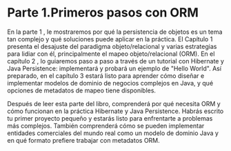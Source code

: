 # Parte 1.Primeros pasos con ORM
En la parte 1 , le mostraremos por qué la persistencia de objetos es un tema tan complejo y qué soluciones puede aplicar en la práctica. El Capítulo 1 presenta el desajuste del paradigma objeto/relacional y varias estrategias para lidiar con él, principalmente el mapeo objeto/relacional (ORM). En el capítulo 2 , lo guiaremos paso a paso a través de un tutorial con Hibernate y Java Persistence: implementará y probará un ejemplo de "Hello World". Así preparado, en el capítulo 3 estará listo para aprender cómo diseñar e implementar modelos de dominio de negocios complejos en Java, y qué opciones de metadatos de mapeo tiene disponibles.

Después de leer esta parte del libro, comprenderá por qué necesita ORM y cómo funcionan en la práctica Hibernate y Java Persistence. Habrás escrito tu primer proyecto pequeño y estarás listo para enfrentarte a problemas más complejos. También comprenderá cómo se pueden implementar entidades comerciales del mundo real como un modelo de dominio Java y en qué formato prefiere trabajar con metadatos ORM.
